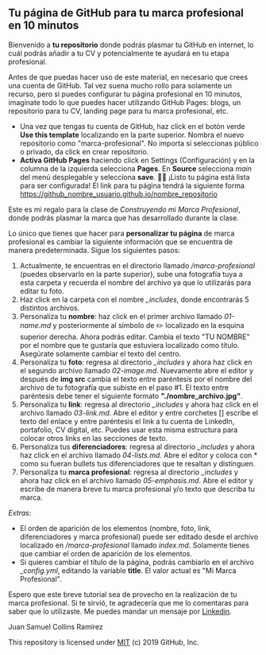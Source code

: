 ## Tu página de GitHub para tu marca profesional en 10 minutos ##

Bienvenido a **tu repositorio** donde podrás plasmar tu GitHub en internet, lo cuál podrás añadir a tu CV y potencialmente te ayudará en tu etapa profesional.

Antes de que puedas hacer uso de este material, en necesario que crees una cuenta de GitHub. Tal vez suena mucho rollo para solamente un recurso, pero si puedes configurar tu página profesional en 10 minutos, imagínate todo lo que puedes hacer utilizando GitHub Pages: blogs, un repositorio para tu CV, landing page para tu marca profesional, etc.

* Una vez que tengas tu cuenta de GitHub, haz click en el botón verde **Use this template** localizando en la parte superior. Nombra el nuevo repositorio como "marca-profesional". No importa si seleccionas público o privado, da click en crear repositorio.
* **Activa GitHub Pages** haciendo click en Settings (Configuración) y en la columna de la izquierda selecciona **Pages**. En **Source** selecciona _main_ del menú desplegable y selecciona **save**. 🥳🥳 ¡Listo tu página está lista para ser configurada! El link para tu página tendrá la siguiente forma https://github_nombre_usuario.github.io/nombre_repositorio

Este es mi regalo para la clase de _Construyendo mi Marca Profesional_, donde podrás plasmar la marca que has desarrollado durante la clase.

Lo único que tienes que hacer para **personalizar tu página** de marca profesional es cambiar la siguiente información que se encuentra de manera predeterminada. Sigue los siguientes pasos:
1. Actualmente, te encuentras en el directorio llamado _/marca-profesional_ (puedes observarlo en la parte superior), sube una fotografía tuya a esta carpeta y recuerda el nombre del archivo ya que lo utilizarás para editar tu foto.
2. Haz click en la carpeta con el nombre _\_includes_, donde encontrarás 5 distintos archivos.
3. Personaliza tu **nombre**: haz click en el primer archivo llamado _01-name.md_ y posteriormente al símbolo de ✏️ localizado en la esquina superior derecha. Ahora podrás editar. Cambia el texto "TU NOMBRE" por el nombre que te gustaría que estuviera localizado como título. Asegúrate solamente cambiar el texto del centro.
4. Personaliza tu **foto**: regresa al directorio _\_includes_ y ahora haz click en el segundo archivo llamado _02-image.md_. Nuevamente abre el editor y después de **img src** cambia el texto entre paréntesis por el nombre del archivo de tu fotografía que subiste en el paso #1. El texto entre paréntesis debe tener el siguiente formato **"./nombre_archivo.jpg"**.
5. Personaliza tu **link**: regresa al directorio _\_includes_ y ahora haz click en el archivo llamado _03-link.md_. Abre el editor y entre corchetes [] escribe el texto del enlace y entre paréntesis el link a tu cuenta de LinkedIn, portafolio, CV digital, etc. Puedes usar esta misma estructura para colocar otros links en las secciones de texto.
6. Personaliza tus **diferenciadores**: regresa al directorio _\_includes_ y ahora haz click en el archivo llamado _04-lists.md_. Abre el editor y coloca con \* como su fueran bullets tus diferenciadores que te resaltan y distinguen.
7. Personaliza tu **marca profesional**: regresa al directorio _\_includes_ y ahora haz click en el archivo llamado _05-emphasis.md_. Abre el editor y escribe de manera breve tu marca profesional y/o texto que describa tu marca.

_Extras:_
* El orden de aparición de los elementos (nombre, foto, link, diferenciadores y marca profesional) puede ser editado desde el archivo localizado en _/marca-profesional_ llamado _index.md_. Solamente tienes que cambiar el orden de aparición de los elementos.
* Si quieres cambiar el título de la página, podrás cambiarlo en el archivo _\_config.yml_, editando la variable **title**. El valor actual es "Mi Marca Profesional".

Espero que este breve tutorial sea de provecho en la realización de tu marca profesional. Si te sirvió, te agradecería que me lo comentaras para saber que lo utilizaste. Me puedes mandar un mensaje por [Linkedin](http://linkedin.com/in/juansamuelcollins/).

Juan Samuel Collins Ramírez

This repository is licensed under [MIT](../LICENSE) (c) 2019 GitHub, Inc.
